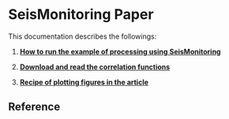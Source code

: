 # SeisMonitoring Paper

This documentation describes the followings:

1. [**How to run the example of processing using SeisMonitoring**](./run_example.md)

2. [**Download and read the correlation functions**](./download_correlations.md)

3. [**Recipe of plotting figures in the article**](./plot_figures_recipe.md)

## Reference
